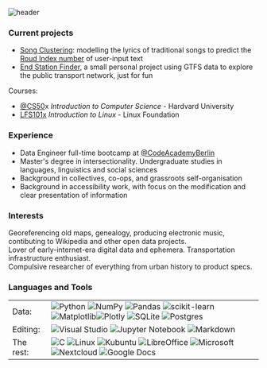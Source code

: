 ![header](https://capsule-render.vercel.app/api?type=waving&color=0:189AFA,100:FF6C50&height=160&section=header&text=si%C3%A2n%20bradley&fontColor=FFFFFF&desc=DATA&fontSize=90&descAlignY=75&descAlign=70)

### Current projects

- [Song Clustering](https://github.com/sian0x0/Roud-Song-Clusters): modelling the lyrics of traditional songs to predict the [Roud Index number](https://en.wikipedia.org/wiki/Roud_Folk_Song_Index) of user-input text
- [End Station Finder](https://github.com/sian0x0/End-Station), a small personal project using GTFS data to explore the public transport network, just for fun

Courses:
- [@CS50](https://github.com/cs50)x *Introduction to Computer Science* - Hardvard University
- [LFS101x](https://training.linuxfoundation.org/training/introduction-to-linux/) *Introduction to Linux* - Linux Foundation

### Experience

- Data Engineer full-time bootcamp at [@CodeAcademyBerlin](https://github.com/CodeAcademyBerlin)
- Master's degree in intersectionality. Undergraduate studies in languages, linguistics and social sciences
- Background in collectives, co-ops, and grassroots self-organisation
- Background in accessibility work, with focus on the modification and clear presentation of information

### Interests

Georeferencing old maps, genealogy, producing electronic music, contibuting to Wikipedia and other open data projects.<br>
Lover of early-internet-era digital data and ephemera. Transportation infrastructure enthusiast.<br>
Compulsive researcher of everything from urban history to product specs.

### Languages and Tools
|  |  |
|---|---|
| Data: | ![Python](https://img.shields.io/badge/python-3670A0?style=for-the-badge&logo=python&logoColor=ffdd54) ![NumPy](https://img.shields.io/badge/numpy-%23013243.svg?style=for-the-badge&logo=numpy&logoColor=white) ![Pandas](https://img.shields.io/badge/pandas-%23150458.svg?style=for-the-badge&logo=pandas&logoColor=white) ![scikit-learn](https://img.shields.io/badge/scikit--learn-%23F7931E.svg?style=for-the-badge&logo=scikit-learn&logoColor=white) ![Matplotlib](https://img.shields.io/badge/Matplotlib-%23ffffff.svg?style=for-the-badge&logo=matplotlib&logoColor=white)![Plotly](https://img.shields.io/badge/Plotly-%233F4F75.svg?style=for-the-badge&logo=plotly&logoColor=white) ![SQLite](https://img.shields.io/badge/sqlite-%2307405e.svg?style=for-the-badge&logo=sqlite&logoColor=white) ![Postgres](https://img.shields.io/badge/postgres-%23316192.svg?style=for-the-badge&logo=postgresql&logoColor=white) |
| Editing: | ![Visual Studio](https://img.shields.io/badge/Visual%20Studio-5C2D91.svg?style=for-the-badge&logo=visual-studio&logoColor=white) ![Jupyter Notebook](https://img.shields.io/badge/jupyter-%23FA0F00.svg?style=for-the-badge&logo=jupyter&logoColor=white) ![Markdown](https://img.shields.io/badge/markdown-%23000000.svg?style=for-the-badge&logo=markdown&logoColor=white) |
| The rest: | ![C](https://img.shields.io/badge/c-%2300599C.svg?style=for-the-badge&logo=c&logoColor=white) ![Linux](https://img.shields.io/badge/Linux-FCC624?style=for-the-badge&logo=linux&logoColor=black) ![Kubuntu](https://img.shields.io/badge/-KUbuntu-%230079C1?style=for-the-badge&logo=kubuntu&logoColor=white) ![LibreOffice](https://img.shields.io/badge/LibreOffice-%2318A303?style=for-the-badge&logo=LibreOffice&logoColor=white) ![Microsoft](https://img.shields.io/badge/Microsoft-Office?style=for-the-badge&logo=microsoft&logoColor=white) ![Nextcloud](https://img.shields.io/badge/NextCloud-0B94DE?style=for-the-badge&logo=nextcloud&logoColor=white) ![Google Docs](https://img.shields.io/badge/Google%20Docs-4285F4?style=for-the-badge&logo=GoogleDrive&logoColor=white) |

